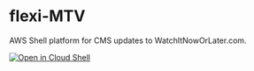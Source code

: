 # flexi-MTV

AWS Shell platform for CMS updates to WatchItNowOrLater.com.

[![Open in Cloud Shell](http://gstatic.com/cloudssh/images/open-btn.svg)](https://newsact.signin.aws.amazon.com/console/open?git_repo=https%3A%2F%2Fgithub.com%2Fflexi-unwrtn%2Fflexi&page=shell)
